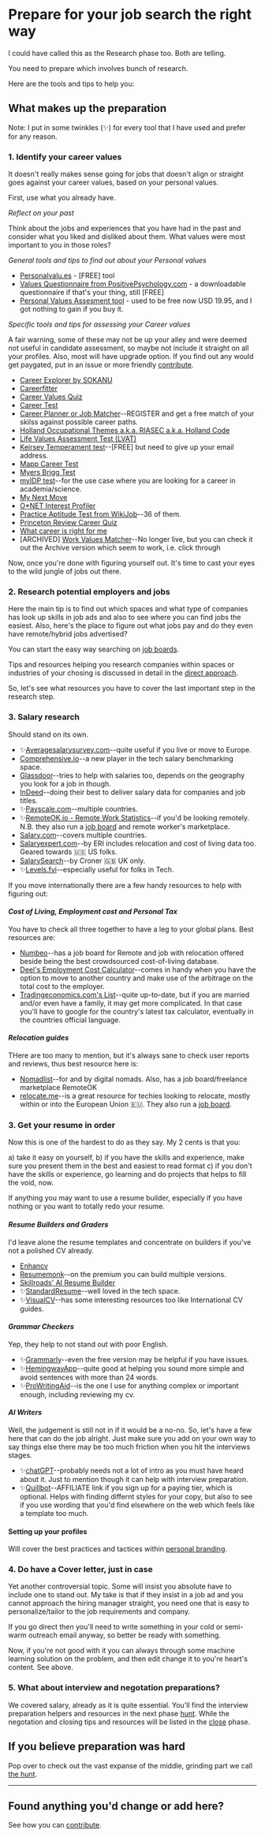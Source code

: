 # Prepare for your job search the right way

I could have called this as the Research phase too. Both are telling. 

You need to prepare which involves bunch of research. 

Here are the tools and tips to help you:

## What makes up the preparation

Note: I put in some twinkles (✨) for every tool that I have used and prefer for any reason.

### 1. Identify your career values

It doesn't really makes sense going for jobs that doesn't align or straight goes against your career values, based on your personal values. 
  
First, use what you already have. 

_Reflect on your past_

Think about the jobs and experiences that you have had in the past and consider what you liked and disliked about them. What values were most important to you in those roles?

_General tools and tips to find out about your Personal values_

* [Personalvalu.es](https://personalvalu.es/) - [FREE] tool
* [Values Questionnaire from PositivePsychology.com](https://positivepsychology.com/values-questionnaire/) - a downloadable questionnaire if that's your thing, still [FREE]
* [Personal Values Assesment tool](https://www.valuescentre.com/tools-assessments/pva/) - used to be free now USD 19.95, and I got nothing to gain if you buy it.

_Specific tools and tips for assessing your Career values_

A fair warning, some of these may not be up your alley and were deemed not useful in candidate assessment, so maybe not include it straight on all your profiles.
Also, most will have upgrade option. If you find out any would get paygated, put in an issue or more friendly [contribute](./).

* [Career Explorer by SOKANU](https://www.careerexplorer.com/career-test/)
* [Careerfitter](https://www.careerfitter.com/) 
* [Career Values Quiz](https://www.careerguidancecharts.com/career-values-quiz.html)
* [Career Test](https://www.123test.com/career-test/)
* [Career Planner or Job Matcher](https://www.prospects.ac.uk/planner)--REGISTER and get a free match of your skilss against possible career paths.
* [Holland Occupational Themes a.k.a. RIASEC a.k.a. Holland Code](https://www.truity.com/test/holland-code-career-test)
* [Life Values Assessment Test (LVAT)](https://www.whatsnext.com/life-values-self-assessment-test/)
* [Keirsey Temperament test](https://www.keirsey.com/sorter/register.aspx)--[FREE] but need to give up your email address.
* [Mapp Career Test](https://www.assessment.com/)
* [Myers Brigg Test](https://www.truity.com/test/type-finder-careers)
* [myIDP test](https://myidp.sciencecareers.org/?AspxAutoDetectCookieSupport=1)--for the use case where you are looking for a career in academia/science.
* [My Next Move](https://www.mynextmove.org/explore/ip)
* [O*NET Interest Profiler](https://www.mynextmove.org/explore/ip)
* [Practice Aptitude Test from WikiJob](https://www.wikijob.co.uk/aptitude-tests-home)--36 of them.
* [Princeton Review Career Quiz](https://www.princetonreview.com/quiz/career-quiz)
* [What career is right for me](https://www.whatcareerisrightforme.com/) 
* [ARCHIVED] [Work Values Matcher](https://web.archive.org/web/20210417015939/https://www.careeronestop.org/Toolkit/Careers/work-values-matcher.aspx)--No longer live, but you can check it out the Archive version which seem to work, i.e. click through

Now, once you're done with figuring yourself out.
It's time to cast your eyes to the wild jungle of jobs out there.

### 2. Research potential employers and jobs

Here the main tip is to find out which spaces and what type of companies has look up skills in job ads and also to see where you can find jobs the easiest. 
Also, here's the place to figure out what jobs pay and do they even have remote/hybrid jobs advertised?

You can start the easy way searching on [job boards](/channels/job-boards.md).

Tips and resources helping you research companies within spaces or industries of your chosing is discussed in detail in the [direct approach](/channels/direct-approach.md). 

So, let's see what resources you have to cover the last important step in the research step. 

### 3. Salary research

Should stand on its own.

* ✨[Averagesalarysurvey.com](https://www.averagesalarysurvey.com/)--quite useful if you live or move to Europe.
* [Comprehensive.io](https://www.comprehensive.io/)--a new player in the tech salary benchmarking space. 
* [Glassdoor](https://www.glassdoor.com)--tries to help with salaries too, depends on the geography you look for a job in though.
* [InDeed](https://www.indeed.com)--doing their best to deliver salary data for companies and job titles.
* ✨[Payscale.com](https://www.payscale.com/)--multiple countries.
* ✨[RemoteOK.io - Remote Work Statistics]([https://remoteok.com/remote-work-statistics)--if you'd be looking remotely. N.B. they also run a [job board](job-boards) and remote worker's marketplace.
* [Salary.com](https://www.salary.com/research)--covers multiple countries.
* [Salaryexpert.com](https://www.salaryexpert.com/)--by ERI includes relocation and cost of living data too. Geared towards 🇺🇸 US folks.
* [SalarySearch](https://www.salarysearch.co.uk/)--by Croner 🇬🇧 UK only.
* ✨[Levels.fyi](https://www.levels.fyi/)--especially useful for folks in Tech.

If you move internationally there are a few handy resources to help with figuring out:

#### _Cost of Living, Employment cost and Personal Tax_

You have to check all three together to have a leg to your global plans.
Best resources are:

* [Numbeo](https://www.numbeo.com)--has a job board for Remote and job with relocation offered beside being the best crowdsourced cost-of-living database.
* [Deel's Employment Cost Calculator](https://www.deel.com/employee-cost-calculator)--comes in handy when you have the option to move to another country and make use of the arbitrage on the total cost to the employer. 
* [Tradingeconomics.com's List](https://tradingeconomics.com/country-list/personal-income-tax-rate)--quite up-to-date, but if you are married and/or even have a family, it may get more complicated. In that case you'll have to google for the country's latest tax calculator, eventually in the countries official language. 

#### _Relocation guides_

THere are too many to mention, but it's always sane to check user reports and reviews, thus best resource here is:

* [Nomadlist](https://www.nomadlist.com)--for and by digital nomads. Also, has a job board/freelance marketplace RemoteOK
* [relocate.me](https://relocate.me)--is a great resource for techies looking to relocate, mostly within or into the European Union 🇪🇺. They also run a [job board](job-boards).  

### 3. Get your resume in order

Now this is one of the hardest to do as they say. 
My 2 cents is that you:

a) take it easy on yourself,
b) if you have the skills and experience, make sure you present them in the best and easiest to read format
c) if you don't have the skills or experience, go learning and do projects that helps to fill the void, now.

If anything you may want to use a resume builder, especially if you have nothing or you want to totally redo your resume.

#### _Resume Builders and Graders_

I'd leave alone the resume templates and concentrate on builders if you've not a polished CV already.

* [Enhancv](https://enhancv.com/)
* [Resumemonk](https://www.resumonk.com/)--on the premium you can build multiple versions.
* [Skillroads' AI Resume Builder](https://skillroads.com/free-online-resume-builder)
* ✨[StandardResume](https://standardresume.co/)--well loved in the tech space.
* ✨[VisualCV](https://www.visualcv.com/)--has some interesting resources too like International CV guides. 

#### _Grammar Checkers_

Yep, they help to not stand out with poor English. 

* ✨[Grammarly](https://www.grammarly.com)--even the free version may be helpful if you have issues. 
* ✨[HemingwayApp](http://www.hemingwayapp.com/)--quite good at helping you sound more simple and avoid sentences with more than 24 words.
* ✨[ProWritingAid]()--is the one I use for anything complex or important enough, including reviewing my cv. 

#### _AI Writers_

Well, the judgement is still not in if it would be a no-no. So, let's have a few here that can do the job alright. Just make sure you add on your own way to say things else there may be too much friction when you hit the interviews stages.

* ✨[chatGPT](https://chat.openai.com/chat)--probably needs not a lot of intro as you must have heard about it. Just to mention though it can help with interview preparation.
* ✨[Quillbot](https://try.quillbot.com/p97a3jka1zab)--AFFILIATE link if you sign up for a paying tier, which is optional. Helps with finding differnt styles for your copy, but also to see if you use wording that you'd find elsewhere on the web which feels like a template too much. 
 
#### Setting up your profiles

Will cover the best practices and tactices within [personal branding](personal-branding).

### 4. Do have a Cover letter, just in case

Yet another controversial topic. 
Some will insist you absolute have to include one to stand out. 
My take is that if they insist in a job ad and you cannot approach the hiring manager straight, you need one that is easy to personalize/tailor to the job requirements and company. 

If you go direct then you'll need to write something in your cold or semi-warm outreach email anyway, so better be ready with something. 

Now, if you're not good with it you can always through some machine learning solution on the problem, and then edit change it to you're heart's content. See above. 

### 5. What about interview and negotation preparations?

We covered salary, already as it is quite essential. 
You'll find the interview preparation helpers and resources in the next phase [hunt](hunt).
While the negotation and closing tips and resources will be listed in the [close](close) phase.

## If you believe preparation was hard

Pop over to check out the vast expanse of the middle, grinding part we call [the hunt](hunt).

---

## Found anything you'd change or add here? 

See how you can [contribute](https://github.com/sugardayfox/awesome-job-search#how-to-contribute).
